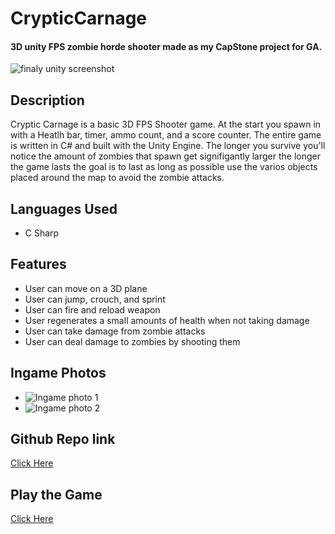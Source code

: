 # CrypticCarnage 

#### 3D unity FPS zombie horde shooter made as my CapStone project for GA. 
<img src = "/Users/Johnny/Cryptic-Carnage/Screenshot 2024-03-04 at 7.06.06 PM.png" alt = "finaly unity screenshot">


## Description 
Cryptic Carnage is a basic 3D FPS Shooter game. At the start you spawn in with a Heatlh bar, timer, ammo count, and a score counter. The entire game is written in C# and built with the Unity Engine.
The longer you survive you'll notice the amount of zombies that spawn get signifigantly larger the longer the game lasts the goal is to last as long as possible use the varios objects placed around the map to avoid the zombie attacks. 

## <a name ="languagesIused"></a>Languages Used 
* C Sharp 


## Features 
* User can move on a 3D plane 
* User can jump, crouch, and sprint
* User can fire and reload weapon 
* User regenerates a small amounts of health when not taking damage 
* User can take damage from zombie attacks 
* User can deal damage to zombies by shooting them 

## Ingame Photos 
* <img src ="/Users/Johnny/Cryptic-Carnage/Screenshot 2024-03-04 at 7.18.25 PM.png" alt= "Ingame photo 1 ">
* <img src ="/Users/Johnny/Cryptic-Carnage/Screenshot 2024-03-04 at 7.11.51 PM.png" alt= "Ingame photo 2">
## Github Repo link 
<a href="https://github.com/Johnny3140/Cryptic-Carnage">Click Here</a>

## Play the Game 
<a href="https://simmer.io/@Johnathan_Lopez/cryptic-carnage">Click Here</a>






